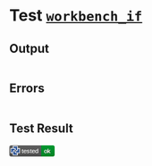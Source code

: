 # Test [`workbench_if`](/doc/tests/statement_usage.md#L502)

## Output

```,plain
```

## Errors

```,plain
```

## Test Result

![OK](/doc/tests/.test/workbench_if.png)

